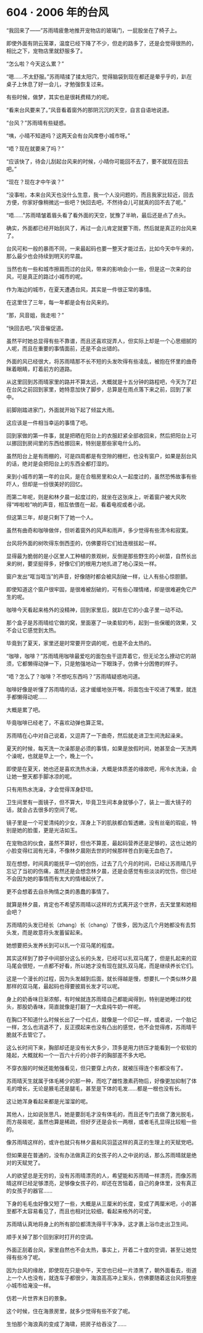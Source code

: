 # 604 · 2006 年的台风

“我回来了——”苏雨晴疲惫地推开宠物店的玻璃门，一屁股坐在了椅子上。

即使外面有阴云笼罩，温度已经下降了不少，但走的路多了，还是会觉得很热的，相比之下，宠物店里就舒服多了。

“怎么啦？今天这么累？”

“嗯……不太舒服。”苏雨晴揉了揉太阳穴，觉得脑袋到现在都还是晕乎乎的，趴在桌子上休息了好一会儿，才勉强恢复过来。

有些时候，做梦，其实也是很耗费精力的呢。

“看来台风要来了。”风音看着窗外的那阴沉沉的天空，自言自语地说道。

“台风？”苏雨晴有些疑惑。

“咦，小晴不知道吗？这两天会有台风席卷小城市呀。”

“唔？现在就要来了吗？”

“应该快了，待会儿刮起台风来的时候，小晴你可能回不去了，要不就现在回去吧。”

“现在？现在才中午诶？”

“没事啦，本来台风天也没什么生意，我一个人没问题的，而且我家比较近，回去方便，你家好像稍微远一些吧？快回去吧，不然待会儿可就真的回不去了呢。”

“唔……”苏雨晴皱着眉头看了看外面的天空，犹豫了半晌，最后还是点了点头。

确实，外面都已经开始刮风了，再过一会儿肯定就要下雨，然后就是真正的台风来了。

台风可和一般的暴雨不同，一来最起码也要一整天才能过去，比如今天中午来的，那么最少也会持续到明天的早晨。

当然也有一些和城市擦肩而过的台风，带来的影响会小一些，但是这一次来的台风，可是真正的路过小城市的呢。

作为海边的城市，在夏天遭遇台风，其实是一件很正常的事情。

在这里住了三年，每一年都是会有台风来的。

“那，风音姐，我走啦？”

“快回去吧。”风音催促道。

虽然平时她总显得有些不靠谱，而且还喜欢捉弄人，但实际上却是一个心思细腻的人呢，而且在重要的事情面前，还是不会出错的。

外面的风已经很大，将苏雨晴那不长不短的头发吹得有些凌乱，被抱在怀里的曲奇眯着眼睛，盯着前方的道路。

从这里回到苏雨晴家里的路并不算太远，大概就是十五分钟的路程吧，今天为了赶在台风之前回到家里，她特意加快了脚步，总算是在雨点落下来之前，回到了家中。

前脚刚踏进家门，外面就开始下起了倾盆大雨。

这应该是一件相当幸运的事情了吧。

回到家做的第一件事，就是把晒在阳台上的衣服赶紧全部收回来，然后把阳台上可以挪回到房间里的东西给挪回来，特别是那些家电什么的。

虽然阳台上是有雨棚的，可是四周都是有空隙的栅栏，也没有窗户，如果是刮台风的话，绝对是会把阳台上的东西全都打湿的。

来到小城市的第一年的台风，是在合租房里和众人一起度过的，虽然恐怖故事有些吓人，但却是一份很美好的回忆。

而第二年呢，则是和林夕晨一起度过的，就坐在这张床上，听着窗户被大风吹得“哗啦啦”响的声音，相互依偎在一起，看着电视或者小说。

但这第三年，却是只剩下了她一个人。

虽然有曲奇和咖啡做伴，但听着窗外的风声和雨声，多少觉得有些清冷和寂寞。

台风将外面的树吹得东倒西歪的，仿佛要将它们给连根拔起一样。

显得最为脆弱的是小区里人工种植的景观树，反倒是那些野生的小树苗，自然长出来的树，要坚挺得多，好像它们的根用力地扎进了地心深处一样。

窗户发出“哐当哐当”的声音，好像随时都会被风刮破一样，让人有些心惊胆颤。

即使知道这个窗户很牢固，是很难被刮破的，可有些心理情绪，却是很难避免它产生的呢。

咖啡今天看起来格外的没精神，回到家里后，就趴在它的小盒子里一动不动。

那个盒子是苏雨晴给它做的窝，里面塞了一块柔软的布，起到一些保暖的效果，又不会让它感觉到太热。

毕竟到了夏天，家里还是时常要开空调的呢，也是不会太热的。

“咖啡，咖啡？”苏雨晴用咖啡最爱吃的面包虫干逗弄着它，但无论怎么撩动它的胡须，它都懒得动弹一下，只是勉强地动一下眼珠子，仿佛十分困倦的样子。

“唔？怎么了？咖啡？不想吃东西吗？”苏雨晴疑惑地问道。

咖啡好像是听懂了苏雨晴的话，这才缓缓地张开嘴，将面包虫干咬进了嘴里，就连手都懒得动呢……

大概是累了吧。

毕竟咖啡已经老了，不喜欢动弹也算正常。

苏雨晴在心中对自己说着，又逗弄了一下曲奇，然后就走进卫生间洗起澡来。

夏天的时候，每天洗一次澡那是必须的事情，如果是放假时间，她甚至会一天洗两个澡呢，也就是早上一个，晚上一个。

即使是在夏天，她也还是喜欢洗热水澡，大概是体质差的缘故吧，用冷水洗澡，会让她一整天都手脚冰凉的呢。

只有用热水洗澡，才会觉得浑身舒坦。

卫生间里有一面镜子，但不算大，毕竟卫生间本身就够小了，装上一面大镜子的话，就会占去很多的空间了呢。

镜子里是一个可爱清纯的少女，浑身上下的肌肤都白皙透嫩，没有丝毫的瑕疵，特别是她的脸蛋，更是光洁如玉。

在宠物店的伙食，虽然不算好，但也不算差，最起码营养还是足够的，这也让她的小脸变得红润有光泽，不像林夕晨刚去世的时候那样苍白到毫无血色了。

现在想想，时间真的能抚平一切的创伤，过去了几个月的时间，已经让苏雨晴几乎忘记了当初的伤痛，虽然还是会想念林夕晨，还是会感觉有些淡淡的忧伤，但已经不会因为她的事情而有太大的情绪起伏了。

更不会想着去自杀殉情之类的愚蠢的事情了。

就算是林夕晨，肯定也不希望苏雨晴以这样的方式离开这个世界，去天堂里和她相会吧？

苏雨晴的头发已经长（zhang）长（chang）了很多，因为这几个月她都没有去剪头发，而是故意将头发蓄留起来。

她想要把头发养长到可以扎一个双马尾的程度。

其实这样到了脖子中间部分这么长的头发，已经可以扎双马尾了，但是扎起来的双马尾会很短，一点都不好看，所以她才没有现在就扎双马尾，而是继续养长它们。

这是一个漫长的过程，因为头发越到后面，就长得越是慢，想要扎一个类似林夕晨那样的双马尾，最起码也得要披肩长发才可以呢。

身上的奶香味日渐浓郁，有时候就连苏雨晴自己都能闻得到，特别是她睡过的枕头，那股奶香味，简直就像是打翻了一大盒纯牛奶一样呢。

在胸口不知道什么时候长出了一个红点，就像是一个印记一样，或者说，一个胎记一样，怎么也消退不了，反正摸起来也没有凸出的感觉，也不会觉得疼，苏雨晴干脆就不去管它了。

这么长时间下来，胸部却还是没有长大多少，顶多是用力挤压才能看到一个软软的隆起，大概就和一个一百六十斤的小胖子的胸部差不多大吧。

不穿衣服的时候还能勉强看见，但只要穿上内衣，就被压得连个影都没有了。

苏雨晴天生就属于体毛稀少的那一种，而吃了雌性激素药物后，好像更加抑制了体毛的增长，无论是腋毛还是腿毛，甚至是下体的毛发……都是一根也没有长。

这让她浑身看起来都是光溜溜的呢。

其他人，比如说张思凡，她是要刮毛才没有体毛的，而且还专门去做了激光脱毛，而方莜莜呢，虽然也算是稀疏，但好歹还是会长一两根，或者毛孔显得比较粗一些的。

像苏雨晴这样的，或许也就只有林夕晨和风羽蓝这样的真正的生理上的天赋党吧。

但如果是在普通的，没有办法做真正的女孩子的人之中说的话，那么苏雨晴就是绝对的天赋党了。

人的欲望总是无穷的，没有苏雨晴漂亮的人，希望能和苏雨晴一样漂亮，而像苏雨晴这样已经足够漂亮，足够像女孩子的，却还在苦恼着，自己的身体里，没有真正的女孩子的器官……

下身的毛毛虫好像又短了一些，大概是从三厘米的长度，变成了两厘米吧，小的甚至都不太容易看见了，而且也相对比较细，看起来格外的可爱。

苏雨晴认真地将身上的所有部位都清洗得干干净净，这才裹上浴巾走出卫生间。

顺手关掉了那个回到家时打开的空调。

外面正刮着台风，家里自然也不会太热，事实上，开着二十度的空调，甚至让她觉得有些冷了呢。

因为台风的缘故，即使现在只是中午，天空也已经一片漆黑了，朝外面看去，街道上一个人也没有，就连车子都很少，海浪高高冲上案头，仿佛要随着这台风将整座小城市给淹没一样。

仿若一片世界末日的景象。

这个时候，住在海景房里，就多少觉得有些不安了呢。

生怕那个海浪真的变成了海啸，把房子给吞没了……
